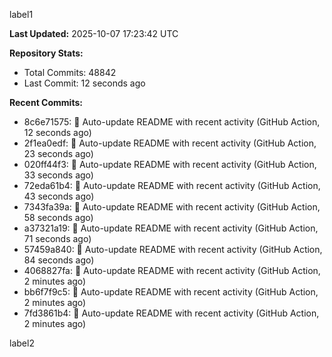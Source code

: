 
label1 
<!-- ACTIVITY_START -->
**Last Updated:** 2025-10-07 17:23:42 UTC

**Repository Stats:**
- Total Commits: 48842
- Last Commit: 12 seconds ago

**Recent Commits:**
- 8c6e71575: 🤖 Auto-update README with recent activity (GitHub Action, 12 seconds ago)
- 2f1ea0edf: 🤖 Auto-update README with recent activity (GitHub Action, 23 seconds ago)
- 020ff44f3: 🤖 Auto-update README with recent activity (GitHub Action, 33 seconds ago)
- 72eda61b4: 🤖 Auto-update README with recent activity (GitHub Action, 43 seconds ago)
- 7343fa39a: 🤖 Auto-update README with recent activity (GitHub Action, 58 seconds ago)
- a37321a19: 🤖 Auto-update README with recent activity (GitHub Action, 71 seconds ago)
- 57459a840: 🤖 Auto-update README with recent activity (GitHub Action, 84 seconds ago)
- 4068827fa: 🤖 Auto-update README with recent activity (GitHub Action, 2 minutes ago)
- bb6f7f9c5: 🤖 Auto-update README with recent activity (GitHub Action, 2 minutes ago)
- 7fd3861b4: 🤖 Auto-update README with recent activity (GitHub Action, 2 minutes ago)
<!-- ACTIVITY_END -->

label2

